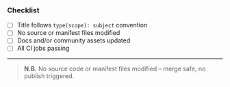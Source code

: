 ### Checklist

* [ ] Title follows `type(scope): subject` convention
* [ ] No source or manifest files modified
* [ ] Docs and/or community assets updated
* [ ] All CI jobs passing

---

> **N.B.** No source code or manifest files modified – merge safe, no publish triggered.
